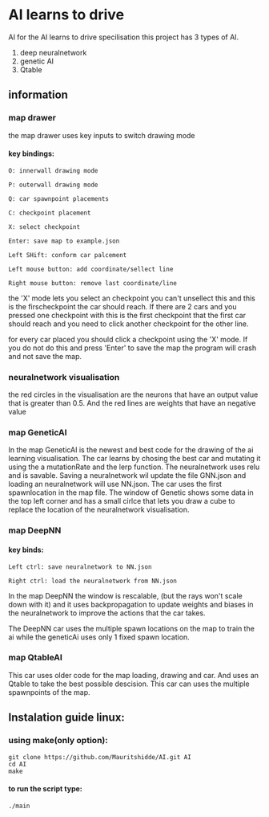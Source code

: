 # AI learns to drive
AI for the AI learns to drive specilisation
this project has 3 types of  AI.
1. deep neuralnetwork
2. genetic AI
3. Qtable

## information

### map drawer

the map drawer uses key inputs to switch drawing mode 
#### key bindings:
```
O: innerwall drawing mode  

P: outerwall drawing mode

Q: car spawnpoint placements 

C: checkpoint placement

X: select checkpoint

Enter: save map to example.json

Left SHift: conform car palcement

Left mouse button: add coordinate/sellect line

Right mouse button: remove last coordinate/line
```


the 'X' mode lets you select an checkpoint you can't unsellect this and this is the firscheckpoint the car should reach. 
If there are 2 cars and you pressed one checkpoint with this is the first checkpoint that the first car should reach and you need to click another checkpoint for the other line.

for every car placed you should click a checkpoint using the 'X' mode. If you do not do this and press 'Enter' to save the map 
the program will crash and not save the map.

### neuralnetwork visualisation

the red circles in the visualisation are the neurons that have an output value that is greater than 0.5.
And the red lines are weights that have an negative value

### map GeneticAI

In the map GeneticAI is the newest and best code for the drawing of the ai learning visualisation.
The car learns by chosing the best car and mutating it using the a mutationRate and the lerp function.
The neuralnetwork uses relu and is savable.
Saving a neuralnetwork wil update the file GNN.json and loading an neuralnetwork will use NN.json.
The car uses the first spawnlocation in the map file.
The window of Genetic shows some data in the top left corner and has a small cirlce that lets you draw a cube to replace the location of 
the neuralnetwork visualisation.

### map DeepNN
#### key binds:
```
Left ctrl: save neuralnetwork to NN.json

Right ctrl: load the neuralnetwork from NN.json
```
In the map DeepNN the window is rescalable, (but the rays won't scale down with it) and it uses backpropagation
to update weights and biases in the neuralnetwork to improve the actions that the car takes.

The DeepNN car uses the multiple spawn locations on the map to train the ai while the geneticAi uses only 1 fixed spawn location.

### map QtableAI

This car uses older code for the map loading, drawing and car. And uses an Qtable to take the best possible descision.
This car can uses the multiple spawnpoints of the map.


## Instalation guide linux:

### using make(only option):
```
git clone https://github.com/Mauritshidde/AI.git AI
cd AI
make
```
#### to run the script type:
```
./main
```


